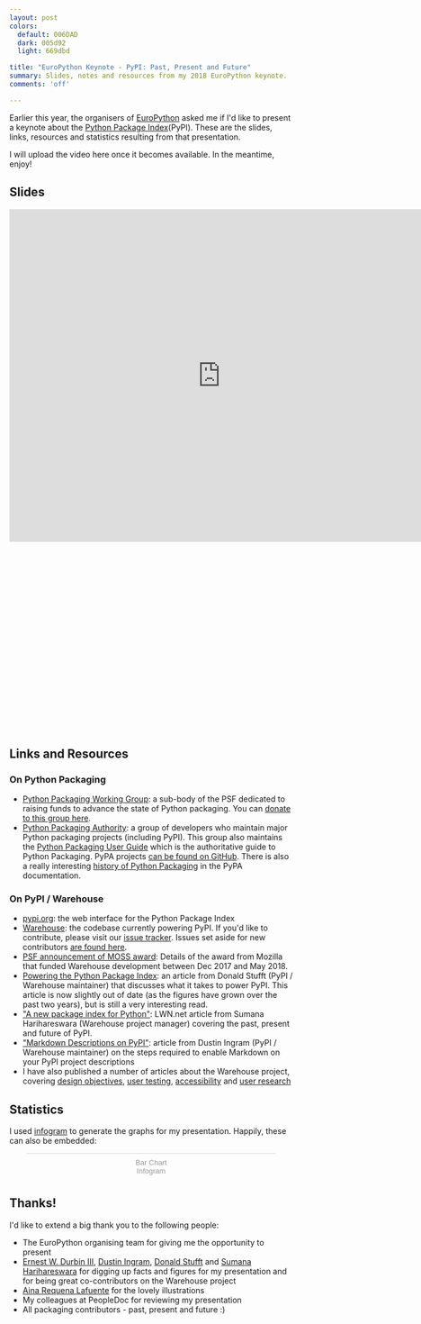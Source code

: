 ```yaml
---
layout: post
colors:
  default: 006DAD
  dark: 005d92
  light: 669dbd

title: "EuroPython Keynote - PyPI: Past, Present and Future"
summary: Slides, notes and resources from my 2018 EuroPython keynote.
comments: 'off'

---
```


Earlier this year, the organisers of [EuroPython](https://europython.eu/) asked me if I'd like to present a keynote about the [Python Package Index](http://pypi.org)(PyPI). These are the slides, links, resources and statistics resulting from that presentation.

I will upload the video here once it becomes available. In the meantime, enjoy!

## Slides
<div class="embed-container" style="padding-bottom: 66.4%;">
  <iframe src="https://docs.google.com/presentation/d/e/2PACX-1vRw88JQz20Um5wOZhhHVWSSK-LhHUmwm6Ux2IiqFMwg98pZye3NNr8Y62eSsXAmn-EWOYi6pF2gKjQC/embed?start=false&loop=false&delayms=60000"
  frameborder="0" width="750" height="591" allowfullscreen="true" mozallowfullscreen="true" webkitallowfullscreen="true"></iframe>
</div>

## Links and Resources

### On Python Packaging
- [Python Packaging Working Group](https://wiki.python.org/psf/PackagingWG/Charter): a sub-body of the PSF dedicated to raising funds to advance the state of Python packaging. You can [donate to this group here](https://donate.pypi.org).
- [Python Packaging Authority](https://www.pypa.io/): a group of developers who maintain major Python packaging projects (including PyPI). This group also maintains the [Python Packaging User Guide](https://packaging.python.org/) which is the authoritative guide to Python Packaging. PyPA projects [can be found on GitHub](https://github.com/pypa/). There is also a really interesting [history of Python Packaging](https://www.pypa.io/en/latest/history/) in the PyPA documentation.

### On PyPI / Warehouse
- [pypi.org](https://pypi.org): the web interface for the Python Package Index
- [Warehouse](https://github.com/pypa/warehouse): the codebase currently powering PyPI. If you'd like to contribute, please visit our [issue tracker](https://github.com/pypa/warehouse/issues). Issues set aside for new contributors [are found here](https://github.com/pypa/warehouse/issues?q=is%3Aopen+is%3Aissue+label%3A%22good+first+issue%22).
- [PSF announcement of MOSS award](http://pyfound.blogspot.com/2017/11/the-psf-awarded-moss-grant-pypi.html): Details of the award from Mozilla that funded Warehouse development between Dec 2017 and May 2018.
- [Powering the Python Package Index](https://caremad.io/posts/2016/05/powering-pypi/): an article from Donald Stufft (PyPI / Warehouse maintainer) that discusses what it takes to power PyPI. This article is now slightly out of date (as the figures have grown over the past two years), but is still a very interesting read.
- ["A new package index for Python"](https://lwn.net/Articles/751458/): LWN.net article from Sumana Harihareswara (Warehouse project manager) covering the past, present and future of PyPI.
- ["Markdown Descriptions on PyPI"](https://dustingram.com/articles/2018/03/16/markdown-descriptions-on-pypi): article from Dustin Ingram (PyPI / Warehouse maintainer) on the steps required to enable Markdown on your PyPI project descriptions
- I have also published a number of articles about the Warehouse project, covering [design objectives](https://whoisnicoleharris.com/2015/12/31/designing-warehouse-an-overview.html), [user testing](https://whoisnicoleharris.com/2018/03/13/user-testing-warehouse.html), [accessibility](https://whoisnicoleharris.com/2018/05/17/warehouse-accessibility.html) and [user research](https://whoisnicoleharris.com/2018/07/22/pypi-user-research.html)


## Statistics

I used [infogram](https://infogram.com) to generate the graphs for my presentation. Happily, these can also be embedded:

<div class="infogram-embed" data-id="4e7b0b39-4b7c-4cdf-81c6-6c425be6f1a1" data-type="interactive" data-title="Bar Chart"></div><script>!function(e,t,n,s){var i="InfogramEmbeds",o=e.getElementsByTagName(t)[0],d=/^http:/.test(e.location)?"http:":"https:";if(/^\/{2}/.test(s)&&(s=d+s),window[i]&&window[i].initialized)window[i].process&&window[i].process();else if(!e.getElementById(n)){var a=e.createElement(t);a.async=1,a.id=n,a.src=s,o.parentNode.insertBefore(a,o)}}(document,"script","infogram-async","https://e.infogram.com/js/dist/embed-loader-min.js");</script><div style="padding:8px 0;font-family:Arial!important;font-size:13px!important;line-height:15px!important;text-align:center;border-top:1px solid #dadada;margin:0 30px"><a href="https://infogram.com/4e7b0b39-4b7c-4cdf-81c6-6c425be6f1a1" style="color:#989898!important;text-decoration:none!important;" target="_blank">Bar Chart</a><br><a href="https://infogram.com" style="color:#989898!important;text-decoration:none!important;" target="_blank" rel="nofollow">Infogram</a></div>

## Thanks!

I'd like to extend a big thank you to the following people:

- The EuroPython organising team for giving me the opportunity to present
- [Ernest W. Durbin III](https://twitter.com/EWDurbin), [Dustin Ingram](https://twitter.com/di_codes), [Donald Stufft](https://twitter.com/dstufft) and [Sumana Harihareswara](https://twitter.com/brainwane) for digging up facts and figures for my presentation and for being great co-contributors on the Warehouse project
- [Aina Requena Lafuente](https://twitter.com/ainarela) for the lovely illustrations
- My colleagues at PeopleDoc for reviewing my presentation
- All packaging contributors - past, present and future :)
